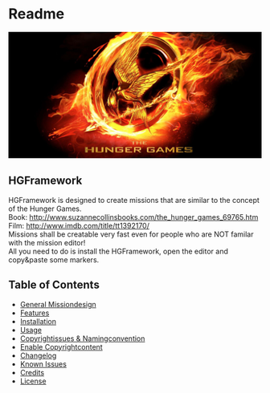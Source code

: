 # Readme
![Hunger Games](HGF/media/hungergames1920x960.jpg)

## HGFramework
HGFramework is designed to create missions that are similar to the concept of the Hunger Games.  
Book: http://www.suzannecollinsbooks.com/the_hunger_games_69765.htm  
Film: http://www.imdb.com/title/tt1392170/  
Missions shall be creatable very fast even for people who are NOT familar with the mission editor!  
All you need to do is install the HGFramework, open the editor and copy&paste some markers. 

## Table of Contents
* [General Missiondesign](README/general_missiondesign.md)
* [Features](README/features.md)
* [Installation](README/INSTALLATION.md)
* [Usage](README/USAGE.md)
* [Copyrightissues & Namingconvention](README/namingconvention.md)
* [Enable Copyrightcontent](README/enable_copyrightcontent.md)
* [Changelog](README/CHANGELOG.md)
* [Known Issues](README/known_issues.md)
* [Credits](README/CREDITS.md)
* [License](README/LICENSE.md)
